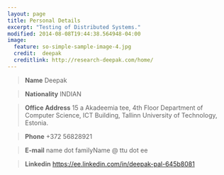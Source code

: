```yaml
---
layout: page
title: Personal Details
excerpt: "Testing of Distributed Systems."
modified: 2014-08-08T19:44:38.564948-04:00
image:
  feature: so-simple-sample-image-4.jpg
  credit:  deepak
  creditlink: http://research-deepak.com/home/
---
```


> **Name**	Deepak 

> **Nationality**	INDIAN	

> **Office Address**	15 a Akadeemia tee, 4th Floor Department of Computer Science, ICT Building, Tallinn University of Technology, Estonia.

> **Phone**	+372 56828921

> **E-mail**	name dot familyName @ ttu dot ee

> **Linkedin**	https://ee.linkedin.com/in/deepak-pal-645b8081

